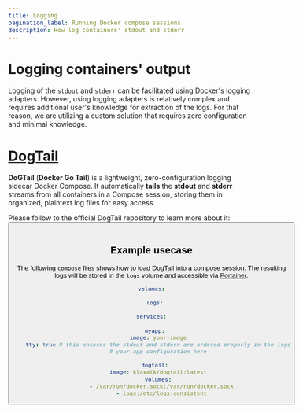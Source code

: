 ```yaml
---
title: Logging
pagination_label: Running Docker compose sessions
description: How log containers' stdout and stderr
---
```


# Logging containers' output

Logging of the `stdout` and `stderr` can be facilitated using Docker's logging adapters.
However, using logging adapters is relatively complex and requires additional user's knowledge for extraction of the logs.
For that reason, we are utilizing a custom solution that requires zero configuration and minimal knowledge.

# [DogTail](https://github.com/klaxalk/dogtail)

**DoGTail** (**Docker Go Tail**) is a lightweight, zero-configuration logging sidecar Docker Compose.
It automatically **tails** the **stdout** and **stderr** streams from all containers in a Compose session, storing them in organized, plaintext log files for easy access.

Please follow to the official DogTail repository to learn more about it:
<Button label="🔗 klaxalk/dogtail repository" link="https://github.com/klaxalk/dogtail" block /><br />

## Example usecase

The following `compose` files shows how to load DogTail into a compose session.
The resulting logs will be stored in the `logs` volume and accessible via [Portainer](/docs/prerequisites/portainer).

```yaml
volumes:

  logs:

services:

  myapp:
    image: your-image
    tty: true # this ensures the stdout and stderr are ordered properly in the logs
    # your app configuration here

  dogtail:
    image: klaxalk/dogtail:latest
    volumes:
      - /var/run/docker.sock:/var/run/docker.sock
      - logs:/etc/logs:consistent
```
